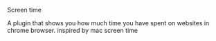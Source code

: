 Screen time

A plugin that shows you how much time you have spent on websites in chrome browser.
inspired by mac screen time
